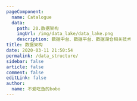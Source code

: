 ```yaml
---
pageComponent: 
  name: Catalogue
  data: 
    path: 20.数据架构
    imgUrl: /img/data_lake/data_lake.png
    description: 数据中台、数据平台、数据湖仓相关技术
title: 数据架构
date: 2020-03-11 21:50:54
permalink: /data_structure/
sidebar: false
article: false
comment: false
editLink: false
author: 
  name: 不爱吃鱼的bobo
---
```

